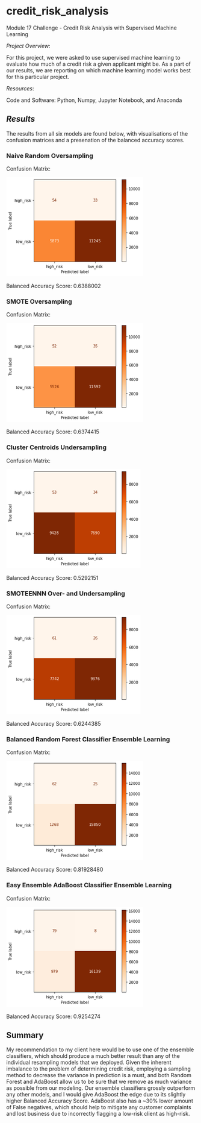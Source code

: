 # credit_risk_analysis
Module 17 Challenge - Credit Risk Analysis with Supervised Machine Learning

*Project Overview*:

For this project, we were asked to use supervised machine learning to evaluate how much of a credit risk a given applicant might be. As a part of our results, we are reporting on which machine learning model works best for this particular project. 

*Resources*:

Code and Software: Python, Numpy, Jupyter Notebook, and Anaconda

## *Results*

The results from all six models are found below, with visualisations of the confusion matrices and a presenation of the balanced accuracy scores. 

### Naive Random Oversampling

Confusion Matrix: 

![NROS](https://github.com/Tozerh/credit_risk_analysis/blob/main/RandomOvrSmpl.png)

Balanced Accuracy Score: 0.6388002

### SMOTE Oversampling

Confusion Matrix: 

![SMOTE](https://github.com/Tozerh/credit_risk_analysis/blob/main/SMOTE.png)

Balanced Accuracy Score: 0.6374415

### Cluster Centroids Undersampling

Confusion Matrix: 

![ClusterCentroids](https://github.com/Tozerh/credit_risk_analysis/blob/main/ClusterCentroid.png)

Balanced Accuracy Score: 0.5292151

### SMOTEENNN Over- and Undersampling

Confusion Matrix: 

![SMOTEENN](https://github.com/Tozerh/credit_risk_analysis/blob/main/SMOTEEN.png)

Balanced Accuracy Score: 0.6244385

### Balanced Random Forest Classifier Ensemble Learning

Confusion Matrix: 

![bRandomForest](https://github.com/Tozerh/credit_risk_analysis/blob/main/En-BalancedRF.png)

Balanced Accuracy Score: 0.81928480

### Easy Ensemble AdaBoost Classifier Ensemble Learning

Confusion Matrix: 

![AdaBoost](https://github.com/Tozerh/credit_risk_analysis/blob/main/En-AdaBoost.png)

Balanced Accuracy Score: 0.9254274

## Summary

My recommendation to my client here would be to use one of the ensemble classifiers, which should produce a much better result than any of the individual resampling models that we deployed. Given the inherent imbalance to the problem of determining credit risk, employing a sampling method to decrease the variance in prediction is a must, and both Random Forest and AdaBoost allow us to be sure that we remove as much variance as possible from our modeling. Our ensemble classifiers grossly outperform any other models, and I would give AdaBoost the edge due to its slightly higher Balanced Accuracy Score. AdaBoost also has a ~30% lower amount of False negatives, which should help to mitigate any customer complaints and lost business due to incorrectly flagging a low-risk client as high-risk. 

